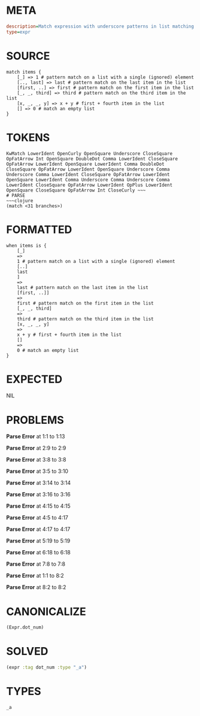 # META
~~~ini
description=Match expression with underscore patterns in list matching
type=expr
~~~
# SOURCE
~~~roc
match items {
    [_] => 1 # pattern match on a list with a single (ignored) element
    [.., last] => last # pattern match on the last item in the list
    [first, ..] => first # pattern match on the first item in the list
    [_, _, third] => third # pattern match on the third item in the list
    [x, _, _, y] => x + y # first + fourth item in the list
    [] => 0 # match an empty list
}
~~~
# TOKENS
~~~text
KwMatch LowerIdent OpenCurly OpenSquare Underscore CloseSquare OpFatArrow Int OpenSquare DoubleDot Comma LowerIdent CloseSquare OpFatArrow LowerIdent OpenSquare LowerIdent Comma DoubleDot CloseSquare OpFatArrow LowerIdent OpenSquare Underscore Comma Underscore Comma LowerIdent CloseSquare OpFatArrow LowerIdent OpenSquare LowerIdent Comma Underscore Comma Underscore Comma LowerIdent CloseSquare OpFatArrow LowerIdent OpPlus LowerIdent OpenSquare CloseSquare OpFatArrow Int CloseCurly ~~~
# PARSE
~~~clojure
(match <31 branches>)
~~~
# FORMATTED
~~~roc
when items is {
	[_]
	=>
	1 # pattern match on a list with a single (ignored) element
	[..]
	last
	]
	=>
	last # pattern match on the last item in the list
	[first, ..]]
	=>
	first # pattern match on the first item in the list
	[_, _, third]
	=>
	third # pattern match on the third item in the list
	[x, _, _, y]
	=>
	x + y # first + fourth item in the list
	[]
	=>
	0 # match an empty list
}
~~~
# EXPECTED
NIL
# PROBLEMS
**Parse Error**
at 1:1 to 1:13

**Parse Error**
at 2:9 to 2:9

**Parse Error**
at 3:8 to 3:8

**Parse Error**
at 3:5 to 3:10

**Parse Error**
at 3:14 to 3:14

**Parse Error**
at 3:16 to 3:16

**Parse Error**
at 4:15 to 4:15

**Parse Error**
at 4:5 to 4:17

**Parse Error**
at 4:17 to 4:17

**Parse Error**
at 5:19 to 5:19

**Parse Error**
at 6:18 to 6:18

**Parse Error**
at 7:8 to 7:8

**Parse Error**
at 1:1 to 8:2

**Parse Error**
at 8:2 to 8:2

# CANONICALIZE
~~~clojure
(Expr.dot_num)
~~~
# SOLVED
~~~clojure
(expr :tag dot_num :type "_a")
~~~
# TYPES
~~~roc
_a
~~~
